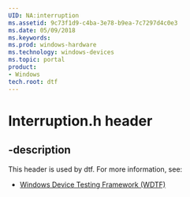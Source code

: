 ```yaml
---
UID: NA:interruption
ms.assetid: 9c73f1d9-c4ba-3e78-b9ea-7c7297d4c0e3
ms.date: 05/09/2018
ms.keywords: 
ms.prod: windows-hardware
ms.technology: windows-devices
ms.topic: portal
product:
- Windows
tech.root: dtf
---
```


# Interruption.h header


## -description


This header is used by dtf. For more information, see:

- [Windows Device Testing Framework (WDTF)](../_dtf/index.md)

